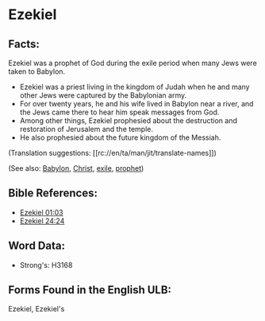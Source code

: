 # Ezekiel

## Facts:

Ezekiel was a prophet of God during the exile period when many Jews were taken to Babylon.

* Ezekiel was a priest living in the kingdom of Judah when he and many other Jews were captured by the Babylonian army.
* For over twenty years, he and his wife lived in Babylon near a river, and the Jews came there to hear him speak messages from God.
* Among other things, Ezekiel prophesied about the destruction and restoration of Jerusalem and the temple.
* He also prophesied about the future kingdom of the Messiah.

(Translation suggestions: [[rc://en/ta/man/jit/translate-names]])

(See also: [Babylon](../names/babylon.md), [Christ](../kt/christ.md), [exile](../other/exile.md), [prophet](../kt/prophet.md))

## Bible References:

* [Ezekiel 01:03](rc://en/tn/help/ezk/01/03)
* [Ezekiel 24:24](rc://en/tn/help/ezk/24/24)

## Word Data:

* Strong's: H3168

## Forms Found in the English ULB:

Ezekiel, Ezekiel's
